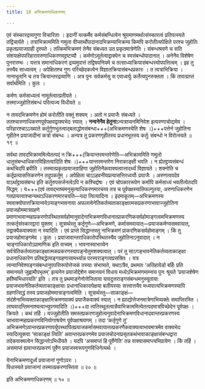 ```yaml
---
title: 10 अभिक्रमणाधिकरणम्

---
```


एवं संस्कारद्रव्यगुणा विचारिताः । इदानीं यत्कर्मैव कर्मसंबन्धित्वेन श्रूयमाणमर्थात्संस्कारत्वं प्रतिपत्स्यते तद्विचार्यते । तत्राभिक्राममिति णमुला वीप्सार्थोपादानादभिक्रम्याभिक्रम्य किमपि करोतीत्यपेक्षिते परश्च जुहोतिः प्रकृतप्रयाजग्राही दृश्यते । तत्किमभिक्रमणं तेनैव संबध्यत उत प्रकृतमात्रेणेति । संबन्धश्रवणे च सति संशयाक्षेपपरिहारावरुणाधिकरणवद्द्रष्टव्यौ । कर्मणोऽमूर्तत्वाद्वाक्येन च स्वसंबन्धोपादानात् । अनेनैव विशेषेण पुनरारम्भः । यत्तत्र समानाधिकरणं द्रव्यमुपात्तं तद्विषयनियमे च तत्साध्याक्रियासंबन्धस्योपपत्तित्वम् । इह तु तस्यैव साध्यत्वम् । अपेक्षितश्च गुणः परिच्छेदकत्वेन विज्ञातक्रियासंबन्धप्रकारः । त त्वत्राभिक्रिया । नानाभूतानि च तत्र क्रियान्तरद्रव्याणि । अत्र पुनः सर्वकर्मसु स एवाध्वर्युः कर्तेत्यपुनरुक्तता । किं तावत्प्राप्तं सर्वार्थमिति । कुतः ।

कर्मणः कर्मसाध्यत्वं नामूर्तत्वात्प्रतीयते ।  
तस्माज्जुहोतिसंबन्धं परित्यज्य विधीयते ॥  


न तावदभिक्रमणेन होमं करोतीति वक्तुं शक्यम् । अतो न प्रयाजैः संबध्यते । ततश्चारुणाधिकरणपूर्वपक्षवद्वाक्यभेदः स्यात् । **नन्वनेनैव हेतुना**ऽन्यत्राप्यनमिनिवेश इत्यरुणाचोद्यमेव । परिहारश्चाऽऽख्याते कर्तुर्गुणभूतत्वाद्बलाद्धोमसंबन्धा+++(अभिक्रमणस्येति शेषः ।)+++पत्तेर्न जुहोतिना गृहीतेन प्रयाजादीनां कर्त्रा संबन्धः । अन्यत्र तु प्रकरणगृहीतस्य प्रधानभूतस्य कर्तुः संबन्धो न विरोत्स्यते ॥ १९ ॥

सर्वथा तावदभिक्राममित्येतत्पदं न क्रि+++(क्रियान्तरमन्तरेणेति—अभिक्राममिति णमुलो धातुसंबन्धाधिकारविहितत्वादिति शेषः ।)+++यान्तरमन्तरेण निराकाङ्क्षी भवति । न ह्येतद्द्रव्यसंबन्धं कथंचिदपि ब्रवीति । तस्मात्प्रकृतप्रयाजग्राहिणा जुहोतिनैकवाक्यत्वात्तादर्थ्यं विज्ञायते । शक्नोति च कर्तृप्रत्यासत्तिकरणेन तदुपकर्तुम् । अपेक्षिता चाऽऽहवनीयप्रत्यासत्तिरध्वर्योः प्रयाजैः । अरुणत्ववदेव वाऽर्थाद्द्रव्यसंबन्ध इति कर्तुरुपसर्जनत्वेऽपि न कश्चिद्दोषः । एवं चोपकाररूपेण कर्मापि कर्मसाध्यं भवतीत्येतदपि सिद्धम् । य+++(एवं तावद्भाष्यमनुसृत्याधिकरणमारचय्य तत्र च पूर्वपक्षस्यातिफल्गुतया, अरुणाधिकरणेन गतप्रायत्त्वाश्चान्यथाऽधिकरणमारचयति—यदा त्वित्यादिना । इदमाकूतम्—अभिक्रमणस्य स्ववाक्योपात्तक्रियान्वयेऽप्यङ्गभावनाया अफलत्वेनेतिकर्तव्यताकाङ्क्षात्मकप्रकरणाभावाज्जुहोतिना प्रयाजहोममात्रग्रहणे प्रमाणाभावान्महाप्रकरणोपस्थितसर्वहोमानुवादेनाभिक्रमणविधानात्प्राकरणिकसर्वहोमाङ्गत्वमभिक्रमणस्य तत्कर्तृसंस्कारद्वारा युक्तम् । सूत्रार्थस्तु कर्तृगुणे—अभिक्रमणे, कर्मासमवायात्—प्रयाजकर्मण्यसमवायात्, तद्वाक्यैकवाक्यता न स्यादिति । एवं प्राप्ते सिद्धान्तस्तु नाभिक्रमणं प्राकरणिकसर्वहोमाङ्गम् । किं तु प्रयाजहोमाङ्गमेव । कुतः । प्रयाजावान्तराधिकारोपस्थितस्यैव जुहोतिनाऽनुवादात् । न चाङ्गाधिकारोऽप्रामाणिक इति वाच्यम् । भावनास्वाभाव्येन सर्वत्रेतिकर्तव्यताकाङ्क्षात्मकप्रकरणस्यापङ्नोतुमशक्यत्वात् । परं तु साऽगङ्भावनेतिकर्तव्यताकाङ्क्षा प्रधानाधिकारेण प्रतिबद्धेत्यङ्गग्रहणासामर्थ्यान्न परस्पराङ्गत्वप्रसक्तिः । यत्र त्वन्यानिवेश्यङ्गसंबन्धानुपपत्तिरूपोत्तेजकं तस्याः संभाव्यते, यथाऽत्रैव, प्रथमतः ‘अतिहायेडो बर्हिः प्रति समानयते जुह्वामौपभृतम्’ इत्यनेन प्रयाजोद्देशेन समानयनं विधाय मध्येऽभिक्रमणमाम्नाय पुनः श्रूयते ‘प्रयाजशेषेण हवीष्यभिधारयति’ इति । तत्र तु प्रथमाङ्गेनोत्तेजिताया यावदुत्तराङ्गसंबन्धमनुस्यूतायाः प्रयाजभावनेतिकर्तव्यताकाङ्क्षायाः प्रधानाधिकारापेक्षया बलीयस्याः सत्त्वात्तयैव मध्यपात्यभिक्रमणस्यापि ग्रहणत्सिद्धं तस्य प्रयाजहोममात्राङ्गत्वमिति । सूत्रार्थस्तु—साकाङ्क्षं—संदंशेनाभिव्यक्ताकाङ्क्षाभिक्रमणवाक्यं प्रयाजैकवाक्यं स्यात् । न ह्याद्योत्तेजनमात्रेणाभिव्यक्तेः समाप्तिरस्ति । लाघवादन्तिमनाश्यत्वाभ्युपगमादिति ।)+++दा त्वतिस्थूलत्वान्नैवाभिक्राममित्येतत्पदमात्रविच्छेदेन पूर्वपक्षः । क्रियते । कथं तर्हि । यज्जुहोतीति समस्तप्रकरणजुहोत्यनुवादेनाभिक्रमणविधानादवान्तरप्रकरणस्य चाभावान्महाप्रकरणविनियोगाश्रयेण पूर्वपक्षाश्रयणम् । तदा ‘कर्तृगुणे तु’ अभिक्रमणेऽवान्तरप्रकरणापर्युपस्थापितप्रयाजकर्मासमवायात्तत्प्रकरणैकवाक्यत्वाभावमात्रमेव वाक्यभेदः स्यादित्युक्त्वा ‘साकाङ्क्षं त्विति’ अवान्तरप्रकरणमेव प्रयाजचोदनाप्रसृतकथंभावाकाङ्क्षासंबन्धद्वारा तदेकवाक्यत्वेन सिद्धान्तोऽभिधीयते । यदपि ‘असमाप्तं हि पूर्वेणेति’ तन्न वाक्यासमाप्त्यभिप्रायेण । किं तर्हि । असमाप्तं ह्यवान्तरप्रकरणं पूर्वेण प्रयाजस्वरूपगुणविधिनेत्यर्थः ।

येनाभिक्रमणादूर्ध्वं प्रयाजानां गुणोऽपरः ।  
विधास्यते प्रयाजानां तस्मात्प्रकरणास्तिता ॥ २० ॥  


इति अभिक्रमणाधिकरणम् ॥ १० ॥
